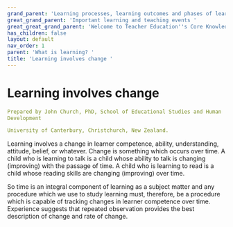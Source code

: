 ```yaml
---
grand_parent: 'Learning processes, learning outcomes and phases of learning '
great_grand_parent: 'Important learning and teaching events '
great_great_grand_parent: 'Welcome to Teacher Education''s Core Knowledge and Skills.'
has_children: false
layout: default
nav_order: 1
parent: 'What is learning? '
title: 'Learning involves change '
---
```

# Learning involves change


```yaml
Prepared by John Church, PhD, School of Educational Studies and Human
Development

University of Canterbury, Christchurch, New Zealand.
```


Learning involves a change in learner competence, ability,
understanding, attitude, belief, or whatever. Change is something which
occurs over time. A child who is learning to talk is a child whose
ability to talk is changing (improving) with the passage of time. A
child who is learning to read is a child whose reading skills are
changing (improving) over time.

So time is an integral component of learning as a subject matter and any
procedure which we use to study learning must, therefore, be a procedure
which is capable of tracking changes in learner competence over time.
Experience suggests that repeated observation provides the best
description of change and rate of change.
